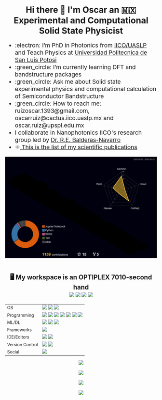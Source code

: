 <h1 align='center'> Hi there 👋 I'm Oscar an 🇲🇽 Experimental and Computational Solid State Physicist
</h1>

<body>
<ul align='left' style="font-size:2vw">
<li> :electron: I’m  PhD in Photonics from <a href="http://www.iico.uaslp.mx/Paginas/Luis-Felipe.aspx">IICO/UASLP</a> and Teach Physics at <a href="https://www.upslp.edu.mx/upslp/"> Universidad Politecnica de San Luis Potosi</a></li>
<li> :green_circle: I’m currently learning DFT and bandstructure packages</li>
<li> :green_circle: Ask me about Solid state experimental physics and computational calculation of Semiconductor Bandstructure </li>
<li> :green_circle: How to reach me: ruizoscar.1393@gmail.com, oscarruiz@cactus.iico.uaslp.mx and oscar.ruiz@upspl.edu.mx</li>
<li>  I collaborate in Nanophotonics IICO's research group led by <a href="https://github.com/NanophotonIICOs"> Dr. R.E. Balderas-Navarro </a> </li>
<li>⚛️<a href="https://scholar.google.es/citations?user=d5ygTH8AAAAJ&hl=es"> This is the list of my scientific publications</a>
</ul>
</body>
<div align='center'>
  <img src="./profile-3d-contrib/profile-night-rainbow.svg" style="max-width: 100%;"/>
</div>
<!-- 
<a align='center' href="https://wakatime.com/@2502acb2-1684-4597-a422-d30dfa6a2f67"><img src="https://wakatime.com/badge/user/2502acb2-1684-4597-a422-d30dfa6a2f67.svg?style=for-the-badge" alt="Total time coded since Jan 22 2022" /></a>
![](https://komarev.com/ghpvc/?username=RUCO13&style=for-the-badge&label=Visitors+Count&color=blue) -->

<br/>
<h2 align='center'>
 🖥️ My workspace is an OPTIPLEX 7010-second hand<br/>
  <img src="https://img.shields.io/badge/Ubuntu-E95420?style=for-the-badge&logo=ubuntu&logoColor=white"/>
  <img src="https://img.shields.io/badge/intel-core%20i5%203th-%230071C5.svg?&style=for-the-badge&logo=intel&logoColor=white" />
  <img src="https://img.shields.io/badge/RAM-16GB-%230071C5.svg?&style=for-the-badge&logoColor=white" />
  <img src="https://img.shields.io/badge/nvidia-quadro%20k620-%2376B900.svg?&style=for-the-badge&logo=nvidia&logoColor=white" />
</h2>


<table>
<tr>
<td>OS</td>
<td><img src="https://img.shields.io/badge/Linux-FCC624?style=for-the-badge&logo=linux&logoColor=black"> 
<img src="https://img.shields.io/badge/Pop!_OS-48B9C7?style=for-the-badge&logo=Pop!_OS&logoColor=white"> 
<img src="https://img.shields.io/badge/Ubuntu-E95420?style=for-the-badge&logo=ubuntu&logoColor=white"> 
</td>
<tr>

<tr>
<td>Programming</td>
<td><img src="https://img.shields.io/badge/Python-FFD43B?style=for-the-badge&logo=python&logoColor=darkgreen"> 
<img src="https://img.shields.io/badge/Lua-2C2D72?style=for-the-badge&logo=lua&logoColor=white"> 
<img src="https://img.shields.io/badge/Fortran-%23734F96.svg?style=for-the-badge&logo=fortran&logoColor=white"> 
<img src="https://img.shields.io/badge/Julia-9558B2?style=for-the-badge&logo=julia&logoColor=white"> 
<img src="https://img.shields.io/badge/Shell_Script-121011?style=for-the-badge&logo=gnu-bash&logoColor=white"> 
<img src="https://img.shields.io/badge/c++-%2300599C.svg?style=for-the-badge&logo=c%2B%2B&logoColor=white"> 
<img src="https://img.shields.io/badge/latex-%23008080.svg?style=for-the-badge&logo=latex&logoColor=white"> 

</td>
</tr>
<tr>
<td>ML/DL</td>
<td><img src="https://img.shields.io/badge/numpy-%23013243.svg?style=for-the-badge&logo=numpy&logoColor=white"> 
<img src="https://img.shields.io/badge/pandas-%23150458.svg?style=for-the-badge&logo=pandas&logoColor=white"> 
<img src="https://img.shields.io/badge/SciPy-%230C55A5.svg?style=for-the-badge&logo=scipy&logoColor=%white"> 

</td>
</tr>
<tr>
<td>Frameworks</td>
<td><img src="https://img.shields.io/badge/Anaconda-%2344A833.svg?style=for-the-badge&logo=anaconda&logoColor=white"> 
</td>
</tr>
<tr>
<td>IDE/Editors</td>
<td><img src="https://img.shields.io/badge/Jupyter-F37626.svg?&style=for-the-badge&logo=Jupyter&logoColor=white"> 
<img src="https://img.shields.io/badge/Visual_Studio_Code-0078D4?style=for-the-badge&logo=visual%20studio%20code&logoColor=white"> 
</td>
</tr>
<tr>
<td>Version Control</td>
<td><img src="https://img.shields.io/badge/GIT-E44C30?style=for-the-badge&logo=git&logoColor=white">
<img src="https://img.shields.io/badge/github-%23121011.svg?style=for-the-badge&logo=github&logoColor=white">
 </td>
</tr>
<tr>
<td>Social</td>
<td><a href="https://twitter.com/RUCO0713"><img src="https://img.shields.io/badge/Twitter-1DA1F2?style=for-the-badge&logo=twitter&logoColor=white"></td>
</tr>
</table>


<p align="center">
  <img src="https://github-profile-summary-cards.vercel.app/api/cards/profile-details?username=RUCO13&theme=dracula"/>
</p>

<p align="center">
<a href="https://wakatime.com/RUCO13">
<img src="https://github-readme-stats.vercel.app/api?username=RUCO13&show_icons=true&include_all_commits=true&theme=dracula"/>
</p>

<!-- <p align="center">
  <img src="https://github-readme-stats.vercel.app/api?username=RUCO13&show_icons=true&include_all_commits=true"/>
</p> -->
<p align="center">
<a href="https://wakatime.com/@RUCO13">
 <!-- <img src="https://github-readme-stats.vercel.app/api/top-langs/?username=RUCO13&hide=html&theme=cobalt2"/> -->
 <img src="https://github-readme-stats.vercel.app/api/wakatime?username=RUCO13&theme=dracula&langs_count=8&range=last_7_days&custom_title=Wakatime%20Stats%20(Last%207%20days)&layout=compact&card_width=500"/>
</p>

<p align="center">
<a href="https://github.com/RUCO13?tab=repositories">
<img src="https://github-readme-streak-stats.herokuapp.com/?user=RUCO13&theme=dracula&hide_border=true"/>
</p>

